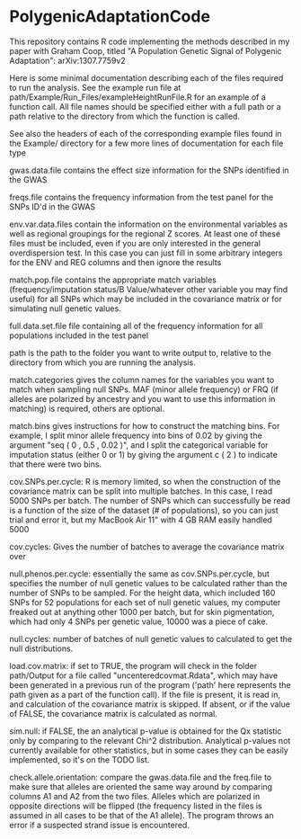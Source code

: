 PolygenicAdaptationCode
=======================
This repository contains R code implementing the methods described in my paper with Graham Coop, titled "A Population Genetic Signal of Polygenic Adaptation": arXiv:1307.7759v2


Here is some minimal documentation describing each of the files required to run the analysis. See the example run file at path/Example/Run_Files/exampleHeightRunFile.R for an example of a function call. All file names should be specified either with a full path or a path relative to the directory from which the function is called.

See also the headers of each of the corresponding example files found in the Example/ directory for a few more lines of documentation for each file type

gwas.data.file contains the effect size information for the SNPs identified in the GWAS

freqs.file contains the frequency information from the test panel for the SNPs ID'd in the GWAS

env.var.data.files contain the information on the environmental variables as well as regional groupings for the regional Z scores. At least one of these files must be included, even if you are only interested in the general overdispersion test. In this case you can just fill in some arbitrary integers for the ENV and REG columns and then ignore the results

match.pop.file contains the appropriate match variables (frequency/imputation status/B Value/whatever other variable you may find useful) for all SNPs which may be included in the covariance matrix or for simulating null genetic values.

full.data.set.file file containing all of the frequency information for all populations included in the test panel

path is the path to the folder you want to write output to, relative to the directory from which you are running the analysis.

match.categories gives the column names for the variables you want to match when sampling null SNPs. MAF (minor allele frequency) or FRQ (if alleles are polarized by ancestry and you want to use this information in matching) is required, others are optional. 

match.bins gives instructions for how to construct the matching bins. For example, I split minor allele frequency into bins of 0.02 by giving the argument "seq ( 0 , 0.5 , 0.02 )", and I split the categorical variable for imputation status (either 0 or 1) by giving the argument c ( 2 ) to indicate that there were two bins.

cov.SNPs.per.cycle: R is memory limited, so when the construction of the covariance matrix can be split into multiple batches. In this case, I read 5000 SNPs per batch. The number of SNPs which can successfully be read is a function of the size of the dataset (# of populations), so you can just trial and error it, but my MacBook Air 11" with 4 GB RAM easily handled 5000

cov.cycles: Gives the number of batches to average the covariance matrix over

null.phenos.per.cycle: essentially the same as cov.SNPs.per.cycle, but specifies the number of null genetic values to be calculated rather than the number of SNPs to be sampled. For the height data, which included 160 SNPs for 52 populations for each set of null genetic values, my computer freaked out at anything other 1000 per batch, but for skin pigmentation, which had only 4 SNPs per genetic value, 10000 was a piece of cake.

null.cycles: number of batches of null genetic values to calculated to get the null distributions.

load.cov.matrix: if set to TRUE, the program will check in the folder path/Output for a file called "uncenteredcovmat.Rdata", which may have been generated in a previous run of the program ('path' here represents the path given as a part of the function call). If the file is present, it is read in, and calculation of the covariance matrix is skipped. If absent, or if the value of FALSE, the covariance matrix is calculated as normal.

sim.null: if FALSE, the an analytical p-value is obtained for the Qx statistic only by comparing to the relevant Chi^2 distribution. Analytical p-values not currently available for other statistics, but in some cases they can be easily implemented, so it's on the TODO list.

check.allele.orientation: compare the gwas.data.file and the freq.file to make sure that alleles are oriented the same way around by comparing columns A1 and A2 from the two files. Alleles which are polarized in opposite directions will be flipped (the frequency listed in the files is assumed in all cases to be that of the A1 allele). The program throws an error if a suspected strand issue is encountered.
